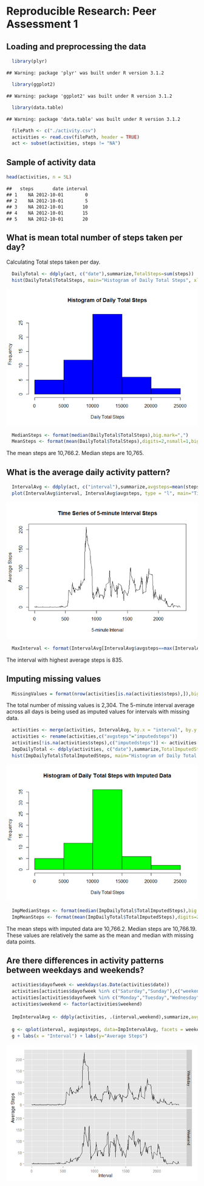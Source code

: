 # Reproducible Research: Peer Assessment 1


## Loading and preprocessing the data



```r
  library(plyr)
```

```
## Warning: package 'plyr' was built under R version 3.1.2
```

```r
  library(ggplot2)
```

```
## Warning: package 'ggplot2' was built under R version 3.1.2
```

```r
  library(data.table)
```

```
## Warning: package 'data.table' was built under R version 3.1.2
```

```r
  filePath <- c("./activity.csv")
  activities <- read.csv(filePath, header = TRUE)
  act <- subset(activities, steps != "NA")
```
## Sample of activity data

```r
head(activities, n = 5L)
```

```
##   steps       date interval
## 1    NA 2012-10-01        0
## 2    NA 2012-10-01        5
## 3    NA 2012-10-01       10
## 4    NA 2012-10-01       15
## 5    NA 2012-10-01       20
```

## What is mean total number of steps taken per day?
<p> Calculating Total steps taken per day.

```r
  DailyTotal <- ddply(act, c("date"),summarize,TotalSteps=sum(steps))
  hist(DailyTotal$TotalSteps, main="Histogram of Daily Total Steps", xlab="Daily Total Steps", col=c("blue"))
```

![](PA1_template_files/figure-html/unnamed-chunk-4-1.png) 


```r
  MedianSteps <- format(median(DailyTotal$TotalSteps),big.mark=",")
  MeanSteps <- format(mean(DailyTotal$TotalSteps),digits=2,nsmall=1,big.mark=",")
```
<p> The mean steps are 10,766.2.  Median steps are 10,765.

## What is the average daily activity pattern?

```r
  IntervalAvg <- ddply(act, c("interval"),summarize,avgsteps=mean(steps))
  plot(IntervalAvg$interval, IntervalAvg$avgsteps, type = "l", main="Time Series of 5-minute Interval Steps",xlab ="5-minute Interval", ylab = "Average Steps")
```

![](PA1_template_files/figure-html/unnamed-chunk-5-1.png) 

```r
  MaxInterval <- format(IntervalAvg[IntervalAvg$avgsteps==max(IntervalAvg$avgsteps),1])
```
<p> The interval with highest average steps is 835.  

## Imputing missing values

```r
  MissingValues = format(nrow(activities[is.na(activities$steps),]),big.mark=",")
```
<p> The total number of missing values is 2,304.  The 5-minute interval average across all days is being used as imputed values for intervals with missing data.

```r
  activities <- merge(activities, IntervalAvg, by.x = "interval", by.y = "interval")
  activities <- rename(activities,c("avgsteps"="imputedsteps"))
  activities[!is.na(activities$steps),c("imputedsteps")] <- activities[!is.na(activities$steps),c("steps")]
  ImpDailyTotal <- ddply(activities, c("date"),summarize,TotalImputedSteps=sum(imputedsteps))
  hist(ImpDailyTotal$TotalImputedSteps, main="Histogram of Daily Total Steps with Imputed Data", xlab="Daily Total Steps", col=c("green"))
```

![](PA1_template_files/figure-html/unnamed-chunk-7-1.png) 

```r
  ImpMedianSteps <- format(median(ImpDailyTotal$TotalImputedSteps),big.mark=",")
  ImpMeanSteps <- format(mean(ImpDailyTotal$TotalImputedSteps),digits=2,nsmall=1,big.mark=",")
```
<p> The mean steps with imputed data are 10,766.2.  Median steps are 10,766.19.  These values are relatively the same as the mean and median with missing data points. 


## Are there differences in activity patterns between weekdays and weekends?

```r
  activities$dayofweek <- weekdays(as.Date(activities$date))
  activities[activities$dayofweek %in% c("Saturday","Sunday"),c("weekend")] <- c("Weekend")
  activities[activities$dayofweek %in% c("Monday","Tuesday","Wednesday","Thursday","Friday"),c("weekend")] <- c("Weekday")
  activities$weekend <- factor(activities$weekend)

  ImpIntervalAvg <- ddply(activities, .(interval,weekend),summarize,avgimpsteps=mean(imputedsteps))
  
  g <- qplot(interval, avgimpsteps, data=ImpIntervalAvg, facets = weekend ~ ., geom=c("line"))
  g + labs(x = "Interval") + labs(y="Average Steps")
```

![](PA1_template_files/figure-html/unnamed-chunk-8-1.png) 
